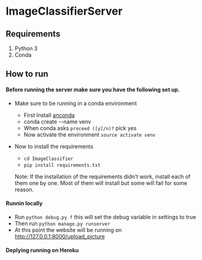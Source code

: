 # ImageClassifierServer

Requirements
------------
1. Python 3
2. Conda

How to run
----------
#### Before running the server make sure you have the following set up.

* Make sure to be running in a conda environment
    * First Install [anconda](https://docs.continuum.io/anaconda/install/)
    * conda create --name venv
    * When conda asks `proceed ([y]/n)?` pick yes
    * Now activate the environment `source activate venv`
    
* Now to install the requirements
    * `cd ImageClassifier`
    * `pip install requirements.txt`
  
    Note: If the installation of the requirements didn't work, install each of them one by one. Most of them will install  but some will fail for some reason.
   
  


 
#### Runnin locally
 
 * Run `python debug.py f` this will set the debug variable in settings to true
 * Then run `python manage.py runserver`
 * At this point the website will be running on http://127.0.0.1:8000/upload_picture
  
#### Deplying running on Heroku
  
    



